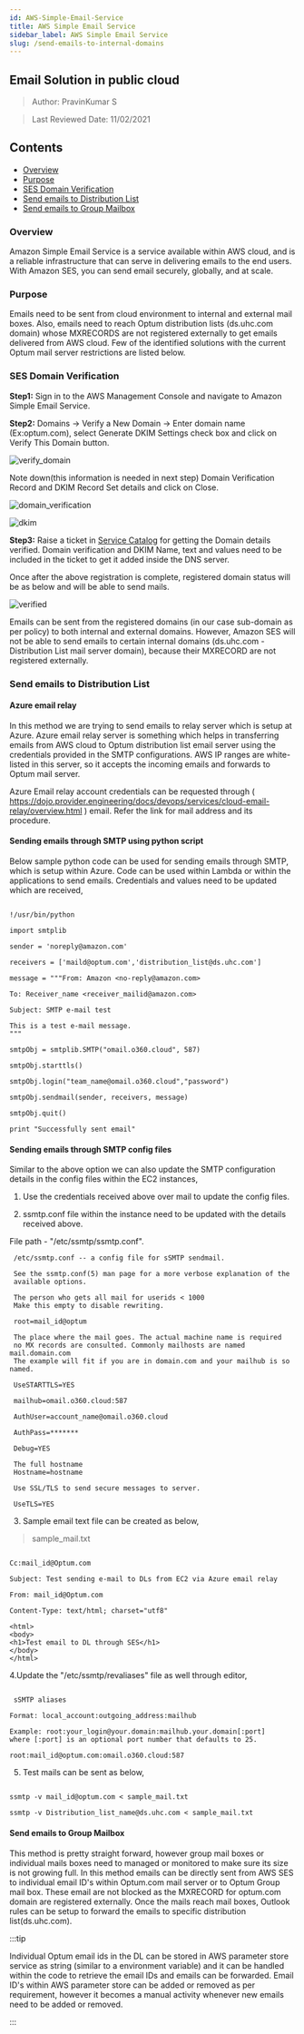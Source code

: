 ```yaml
---
id: AWS-Simple-Email-Service
title: AWS Simple Email Service
sidebar_label: AWS Simple Email Service
slug: /send-emails-to-internal-domains
---
```

## Email Solution in public cloud

> Author: PravinKumar S

> Last Reviewed Date: 11/02/2021

## Contents

- [Overview](#overview)
- [Purpose](#purpose)
- [SES Domain Verification](#Domain-configuration-within-SES)
- [Send emails to Distribution List](#Sending-emails-to-Distribution-List)
- [Send emails to Group Mailbox](#Group-Mailbox)


### Overview
Amazon Simple Email Service is  a service available within AWS cloud, and is a reliable infrastructure that can serve in delivering emails to the end users. With Amazon SES, you can send email securely, globally, and at scale. 

### Purpose

Emails need to be sent from cloud environment to internal and external mail boxes. Also, emails need to reach Optum distribution lists (ds.uhc.com domain) whose MXRECORDS are not registered externally to get emails delivered from AWS cloud. Few of the identified solutions with the current Optum mail server restrictions are listed below.

### SES Domain Verification

**Step1:** Sign in to the AWS Management Console and navigate to Amazon Simple Email Service.


**Step2:** Domains -> Verify a New Domain -> Enter domain name (Ex:optum.com), select Generate DKIM Settings check box and click on Verify This Domain button. 

![verify_domain](../../static/img/verify_domain.png)

Note down(this information is needed in next step) Domain Verification Record and DKIM Record Set details and click on Close.

![domain_verification](../../static/img/verification.png)

![dkim](../../static/img/dkim.png)


**Step3:** Raise a ticket in [Service Catalog](https://servicecatalog.uhc.com/) for getting the Domain details verified. Domain verification and DKIM Name, text and values need to be included in the ticket to get it added inside the DNS server.

Once after the above registration is complete, registered domain status will be as below and will be able to send mails.

![verified](../../static/img/verified.png)

Emails can be sent from the registered domains (in our case sub-domain as per policy) to both internal and external domains. However, Amazon SES will not be able to send emails to certain internal domains (ds.uhc.com - Distribution List mail server domain), because their MXRECORD are not registered externally. 


### Send emails to Distribution List

#### Azure email relay

In this method we are trying to send emails to relay server which is setup at Azure. Azure email relay server is something which helps in transferring emails from AWS cloud to Optum distribution list email server using the credentials provided in the SMTP configurations.  AWS IP ranges are white-listed in this server, so it accepts the incoming emails and forwards to Optum mail server. 

Azure Email relay account credentials can be requested through ( https://dojo.provider.engineering/docs/devops/services/cloud-email-relay/overview.html ) email. Refer the link for mail address and its procedure.

#### Sending emails through SMTP using python script

Below sample python code can be used for sending emails through SMTP, which is setup within Azure. Code can be used within Lambda or within the applications to send emails. Credentials and values need to be updated which are received,

```

!/usr/bin/python

import smtplib

sender = 'noreply@amazon.com'

receivers = ['maild@optum.com','distribution_list@ds.uhc.com']

message = """From: Amazon <no-reply@amazon.com>

To: Receiver_name <receiver_mailid@amazon.com>

Subject: SMTP e-mail test

This is a test e-mail message.
"""

smtpObj = smtplib.SMTP("omail.o360.cloud", 587)

smtpObj.starttls()

smtpObj.login("team_name@omail.o360.cloud","password")

smtpObj.sendmail(sender, receivers, message)

smtpObj.quit()

print "Successfully sent email"

```

#### Sending emails through SMTP config files

Similar to the above option we can also update the SMTP configuration details in the config files within the EC2 instances,

1. Use the credentials received above over mail to update the config files.

2. ssmtp.conf file within the instance need to be updated with the details received above.

  File path - "/etc/ssmtp/ssmtp.conf". 

```
 /etc/ssmtp.conf -- a config file for sSMTP sendmail.

 See the ssmtp.conf(5) man page for a more verbose explanation of the
 available options.

 The person who gets all mail for userids < 1000
 Make this empty to disable rewriting.
 
 root=mail_id@optum

 The place where the mail goes. The actual machine name is required
 no MX records are consulted. Commonly mailhosts are named mail.domain.com
 The example will fit if you are in domain.com and your mailhub is so named.

 UseSTARTTLS=YES
 
 mailhub=omail.o360.cloud:587

 AuthUser=account_name@omail.o360.cloud

 AuthPass=*******

 Debug=YES

 The full hostname
 Hostname=hostname

 Use SSL/TLS to send secure messages to server.
 
 UseTLS=YES

```

3. Sample email text file can be created as below,
> sample_mail.txt

```

Cc:mail_id@Optum.com

Subject: Test sending e-mail to DLs from EC2 via Azure email relay

From: mail_id@Optum.com

Content-Type: text/html; charset="utf8"

<html>
<body>
<h1>Test email to DL through SES</h1>
</body>
</html>

```

4.Update the "/etc/ssmtp/revaliases" file as well through editor,

```

 sSMTP aliases

Format: local_account:outgoing_address:mailhub

Example: root:your_login@your.domain:mailhub.your.domain[:port]
where [:port] is an optional port number that defaults to 25.

root:mail_id@optum.com:omail.o360.cloud:587

```
5. Test mails can be sent as below,

```

ssmtp -v mail_id@optum.com < sample_mail.txt

ssmtp -v Distribution_list_name@ds.uhc.com < sample_mail.txt

```

#### Send emails to Group Mailbox

This method is pretty straight forward, however group mail boxes or individual mails boxes need to managed or monitored to make sure its size is not growing full. In this method emails can be directly sent from AWS SES to individual email ID's within Optum.com mail server or to Optum Group mail box. These email are not blocked as the MXRECORD for optum.com domain are registered externally. Once the mails reach mail boxes, Outlook rules can be setup to forward the emails to specific distribution list(ds.uhc.com). 


:::tip 

Individual Optum email ids in the DL can be stored in AWS parameter store service as string (similar to a environment variable) and it can be handled within the code to retrieve the email IDs and emails can be forwarded. Email ID's within AWS parameter store can be added or removed as per requirement, however it becomes a manual activity whenever new emails need to be added or removed.

:::
